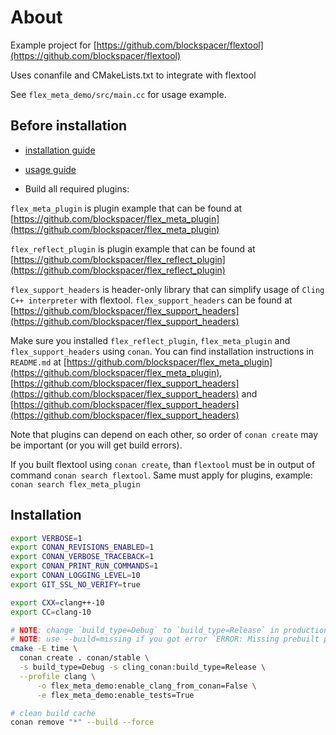 # About

Example project for [https://github.com/blockspacer/flextool](https://github.com/blockspacer/flextool)

Uses conanfile and CMakeLists.txt to integrate with flextool

See `flex_meta_demo/src/main.cc` for usage example.

## Before installation

- [installation guide](https://blockspacer.github.io/flex_docs/download/)

- [usage guide](https://blockspacer.github.io/flex_docs/building_projects/)

- Build all required plugins:

`flex_meta_plugin` is plugin example that can be found at [https://github.com/blockspacer/flex_meta_plugin](https://github.com/blockspacer/flex_meta_plugin)

`flex_reflect_plugin` is plugin example that can be found at [https://github.com/blockspacer/flex_reflect_plugin](https://github.com/blockspacer/flex_reflect_plugin)

`flex_support_headers` is header-only library that can simplify usage of `Cling C++ interpreter` with flextool. `flex_support_headers` can be found at [https://github.com/blockspacer/flex_support_headers](https://github.com/blockspacer/flex_support_headers)

Make sure you installed `flex_reflect_plugin`, `flex_meta_plugin` and `flex_support_headers` using `conan`. You can find installation instructions in `README.md` at [https://github.com/blockspacer/flex_meta_plugin](https://github.com/blockspacer/flex_meta_plugin), [https://github.com/blockspacer/flex_support_headers](https://github.com/blockspacer/flex_support_headers) and  [https://github.com/blockspacer/flex_support_headers](https://github.com/blockspacer/flex_support_headers)

Note that plugins can depend on each other, so order of `conan create` may be important (or you will get build errors).

If you built flextool using `conan create`, than `flextool` must be in output of command `conan search flextool`. Same must apply for plugins, example: `conan search flex_meta_plugin`

## Installation

```bash
export VERBOSE=1
export CONAN_REVISIONS_ENABLED=1
export CONAN_VERBOSE_TRACEBACK=1
export CONAN_PRINT_RUN_COMMANDS=1
export CONAN_LOGGING_LEVEL=10
export GIT_SSL_NO_VERIFY=true

export CXX=clang++-10
export CC=clang-10

# NOTE: change `build_type=Debug` to `build_type=Release` in production
# NOTE: use --build=missing if you got error `ERROR: Missing prebuilt package`
cmake -E time \
  conan create . conan/stable \
  -s build_type=Debug -s cling_conan:build_type=Release \
  --profile clang \
      -o flex_meta_demo:enable_clang_from_conan=False \
      -e flex_meta_demo:enable_tests=True

# clean build cache
conan remove "*" --build --force
```

